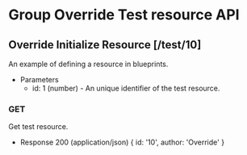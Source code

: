 # Group Override Test resource API

## Override Initialize Resource [/test/10]
An example of defining a resource in blueprints.
+ Parameters
  + id: 1 (number) - An unique identifier of the test resource.

### GET
Get test resource.
+ Response 200 (application/json)
  {
    id: '10',
    author: 'Override'
  }
